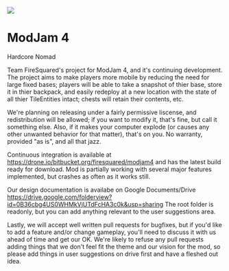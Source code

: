 ![](http://i.imgur.com/K3z5Cyr.png)
# ModJam 4 #

Hardcore Nomad

Team FireSquared's project for ModJam 4, and it's continuing development.  The project aims to make players more mobile by 
reducing the need for large fixed bases; players will be able to take a snapshot of thier base, store it in thier backpack, 
and easily redeploy at a new location with the state of all thier TileEntities intact; chests will retain their contents, etc.

We're planning on releasing under a fairly permissive liscense, and redistribution will be allowed; if you want to modify it, 
that's fine, but call it something else.  Also, if it makes your computer explode (or causes any other unwanted behavior for that
matter), that's on you.  No warranty, provided "as is", and all that jazz.

Continuous integration is available at https://drone.io/bitbucket.org/firesquared/modjam4 and has the latest build ready for
download.  Mod is partially working with several major features implemented, but crashes as often as it works still.

Our design documentation is availabe on Google Documents/Drive https://drive.google.com/folderview?id=0B36cbg4US0WHMkVjUTdFcHA3c0k&usp=sharing
The root folder is readonly, but you can add anything relevant to the user suggestions area.

Lastly, we will accept well written pull requests for bugfixes, but if you'd like to add a feature and/or change gameplay, you'll 
need to discuss it with us ahead of time and get our OK.  We're likely to refuse any pull requests adding things that we don't 
feel fit the theme and our vision for the mod, so please add things in user suggestions on drive first and have a fleshed out idea.